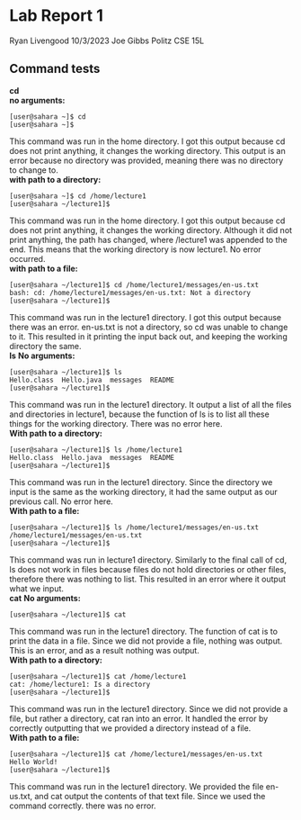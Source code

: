 # Lab Report 1
Ryan Livengood
10/3/2023
Joe Gibbs Politz
CSE 15L

## Command tests
**cd**
<br />
**no arguments:** 
```
[user@sahara ~]$ cd
[user@sahara ~]$ 
```
This command was run in the home directory. I got this output because cd does not print anything, it changes the working directory. This output is an error because no directory was provided, meaning there was no directory to change to.
<br />
**with path to a directory:**
```
[user@sahara ~]$ cd /home/lecture1
[user@sahara ~/lecture1]$ 
```
This command was run in the home directory. I got this output because cd does not print anything, it changes the working directory. Although it did not print anything, the path has changed, where /lecture1 was appended to the end. This means that the working directory is now lecture1. No error occurred.
<br />
**with path to a file:**
```
[user@sahara ~/lecture1]$ cd /home/lecture1/messages/en-us.txt
bash: cd: /home/lecture1/messages/en-us.txt: Not a directory
[user@sahara ~/lecture1]$ 
```
This command was run in the lecture1 directory. I got this output because there was an error. en-us.txt is not a directory, so cd was unable to change to it. This resulted in it printing the input back out, and keeping the working directory the same.
<br />
**ls**
**No arguments:** 
```
[user@sahara ~/lecture1]$ ls
Hello.class  Hello.java  messages  README
[user@sahara ~/lecture1]$ 
```
This command was run in the lecture1 directory. It output a list of all the files and directories in lecture1, because the function of ls is to list all these things for the working directory. There was no error here.
<br />
**With path to a directory:**
```
[user@sahara ~/lecture1]$ ls /home/lecture1
Hello.class  Hello.java  messages  README
[user@sahara ~/lecture1]$ 
```
This command was run in the lecture1 directory. Since the directory we input is the same as the working directory, it had the same output as our previous call. No error here.
<br />
**With path to a file:**
```
[user@sahara ~/lecture1]$ ls /home/lecture1/messages/en-us.txt
/home/lecture1/messages/en-us.txt
[user@sahara ~/lecture1]$ 
```
This command was run in lecture1 directory. Similarly to the final call of cd, ls does not work in files because files do not hold directories or other files, therefore there was nothing to list. This resulted in an error where it output what we input.
<br />
**cat**
**No arguments:** 
```
[user@sahara ~/lecture1]$ cat
```
This command was run in the lecture1 directory. The function of cat is to print the data in a file. Since we did not provide a file, nothing was output. This is an error, and as a result nothing was output.
<br />
**With path to a directory:**
```
[user@sahara ~/lecture1]$ cat /home/lecture1
cat: /home/lecture1: Is a directory
[user@sahara ~/lecture1]$ 
```
This command was run in the lecture1 directory. Since we did not provide a file, but rather a directory, cat ran into an error. It handled the error by correctly outputting that we provided a directory instead of a file.
<br />
**With path to a file:**
```
[user@sahara ~/lecture1]$ cat /home/lecture1/messages/en-us.txt
Hello World!
[user@sahara ~/lecture1]$
```
This command was run in the lecture1 directory. We provided the file en-us.txt, and cat output the contents of that text file. Since we used the command correctly. there was no error.

